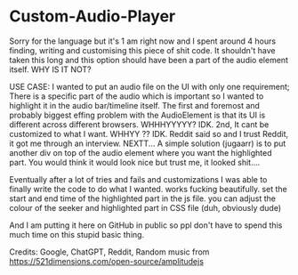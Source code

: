 # Custom-Audio-Player
Sorry for the language but it's 1 am right now and I spent around 4 hours finding, writing and customising this piece of shit code. It shouldn't have taken this long and this option should have been a part of the audio element itself. WHY IS IT NOT? 

USE CASE:
I wanted to put an audio file on the UI with only one requirement; There is a specific part of the audio which is important so I wanted to highlight it in the audio bar/timeline itself. The first and foremost and probably biggest effing problem with the AudioElement is that its UI is different across different browsers. WHHHYYYYY? IDK. 2nd, It cant be customized to what I want. WHHYY ?? IDK. Reddit said so and I trust Reddit, it got me through an interview. 
NEXTT... A simple solution (jugaarr) is to put another div on top of the audio element where you want the highlighted part. You would think it would look nice but trust me, it looked shit.... 

Eventually after a lot of tries and fails and customizations I was able to finally write the code to do what I wanted.
works fucking beautifully. set the start and end time of the highlighted part in the js file. you can adjust the colour of the seeker and highlighted part in CSS file (duh, obviously dude) 

And I am putting it here on GitHub in public so ppl don't have to spend this much time on this stupid basic thing.




Credits:
Google,
ChatGPT,
Reddit,
Random music from https://521dimensions.com/open-source/amplitudejs
